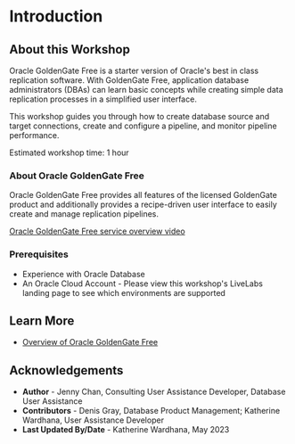 # Introduction

## About this Workshop

Oracle GoldenGate Free is a starter version of Oracle's best in class replication software. With GoldenGate Free, application database administrators (DBAs) can learn basic concepts while creating simple data replication processes in a simplified user interface.

This workshop guides you through how to create database source and target connections, create and configure a pipeline, and monitor pipeline performance.

Estimated workshop time: 1 hour

### About Oracle GoldenGate Free

Oracle GoldenGate Free provides all features of the licensed GoldenGate product and additionally provides a recipe-driven user interface to easily create and manage replication pipelines. 

   [Oracle GoldenGate Free service overview video](youtube:NZK-StMTBbo)

### Prerequisites

* Experience with Oracle Database
* An Oracle Cloud Account - Please view this workshop's LiveLabs landing page to see which environments are supported

## Learn More

* [Overview of Oracle GoldenGate Free](https://docs-uat.us.oracle.com/en/middleware/goldengate/free/21/uggfe/what-is-goldengate-free.html#GUID-D4BFD976-AA02-4D0B-B22D-B00254F3A6C4)

## Acknowledgements

* **Author** - Jenny Chan, Consulting User Assistance Developer, Database User Assistance
* **Contributors** -  Denis Gray, Database Product Management; Katherine Wardhana, User Assistance Developer
* **Last Updated By/Date** - Katherine Wardhana, May 2023

